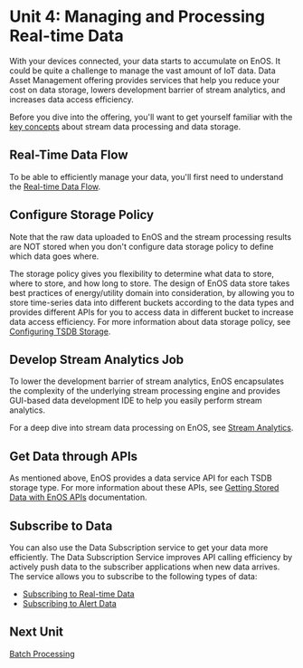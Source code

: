 # Unit 4: Managing and Processing Real-time Data

With your devices connected, your data starts to accumulate on EnOS. It could be quite a challenge to manage the vast amount of IoT data. Data Asset Management offering provides services that help you reduce your cost on data storage, lowers development barrier of stream analytics, and increases data access efficiency. 

Before you dive into the offering, you'll want to get yourself familiar with the [key concepts](/docs/data-asset/en/2.0.9/data_asset_concepts) about stream data processing and data storage.

## Real-Time Data Flow

To be able to efficiently manage your data, you'll first need to understand the [Real-time Data Flow](/docs/data-asset/en/2.0.9/learn/data_flow). 

## Configure Storage Policy

Note that the raw data uploaded to EnOS and the stream processing results are NOT stored when you don't configure data storage policy to define which data goes where. 

The storage policy gives you flexibility to determine what data to store, where to store, and how long to store. The design of EnOS data store takes best practices of energy/utility domain into consideration, by allowing you to store time-series data into different buckets according to the data types and provides different APIs for you to access data in different bucket to increase data access efficiency. For more information about data storage policy, see [Configuring TSDB Storage](/docs/data-asset/en/2.0.9/configuring_tsdb_storage).


## Develop Stream Analytics Job

To lower the development barrier of stream analytics, EnOS encapsulates the complexity of the underlying stream processing engine and provides GUI-based data development IDE to help you easily perform stream analytics.

For a deep dive into stream data processing on EnOS, see [Stream Analytics](/docs/data-asset/en/2.0.9/learn/index).


## Get Data through APIs

As mentioned above, EnOS provides a data service API for each TSDB storage type. For more information about these APIs, see [Getting Stored Data with EnOS APIs](/docs/data-asset/en/2.0.9/howto/obtain/getting_stored_data.html) documentation.

## Subscribe to Data

You can also use the Data Subscription service to get your data more efficiently. The Data Subscription Service improves API calling efficiency by actively push data to the subscriber applications when new data arrives. The service allows you to subscribe to the following types of data:

- [Subscribing to Real-time Data](/docs/data-asset/en/2.0.9/quickstart/gettingstarted_subscribe_realtime)
- [Subscribing to Alert Data](/docs/data-asset/en/2.0.9/quickstart/gettingstarted_subscribe_alerts)

## Next Unit

[Batch Processing](batch_processing)

